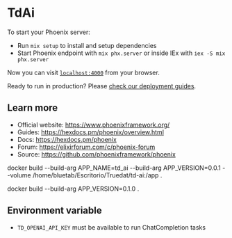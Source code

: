 # TdAi

To start your Phoenix server:

- Run `mix setup` to install and setup dependencies
- Start Phoenix endpoint with `mix phx.server` or inside IEx with `iex -S mix phx.server`

Now you can visit [`localhost:4000`](http://localhost:4000) from your browser.

Ready to run in production? Please [check our deployment guides](https://hexdocs.pm/phoenix/deployment.html).

## Learn more

- Official website: https://www.phoenixframework.org/
- Guides: https://hexdocs.pm/phoenix/overview.html
- Docs: https://hexdocs.pm/phoenix
- Forum: https://elixirforum.com/c/phoenix-forum
- Source: https://github.com/phoenixframework/phoenix

docker build --build-arg APP_NAME=td_ai --build-arg APP_VERSION=0.0.1 --volume /home/bluetab/Escritorio/Truedat/td-ai:/app .

docker build --build-arg APP_VERSION=0.1.0 .

## Environment variable

- `TD_OPENAI_API_KEY` must be available to run ChatCompletion tasks
